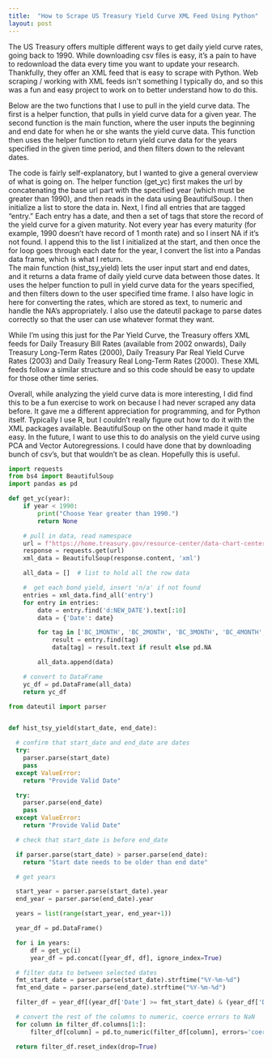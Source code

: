 ```yaml
---
title:  "How to Scrape US Treasury Yield Curve XML Feed Using Python"
layout: post
---
```


The US Treasury offers multiple different ways to get daily yield curve rates, going back to 1990. While downloading csv files is easy, it’s a pain to have to redownload the data every time you want to update your research.  Thankfully, they offer an XML feed that is easy to scrape with Python. Web scraping / working with XML feeds isn't something I typically do, and so this was a fun and easy project to work on to better understand how to do this.  

Below are the two functions that I use to pull in the yield curve data. The first is a helper function, that pulls in yield curve data for a given year. The second function is the main function, where the user inputs the beginning and end date for when he or she wants the yield curve data. This function then uses the helper function to return yield curve data for the years specified in the given time period, and then filters down to the relevant dates.   

The code is fairly self-explanatory, but I wanted to give a general overview of what is going on. The helper function (get_yc) first makes the url by concatenating the base url part with the specified year (which must be greater than 1990), and then reads in the data using BeautifulSoup. I then initialize a list to store the data in. Next, I find all entries that are tagged “entry.” Each entry has a date, and then a set of tags that store the record of the yield curve for a given maturity. Not every year has every maturity (for example, 1990 doesn’t have record of 1 month rate) and so I insert NA if it’s not found. I append this to the list I initialized at the start, and then once the for loop goes through each date for the year, I convert the list into a Pandas data frame, which is what I return.  
The main function (hist_tsy_yield) lets the user input start and end dates, and it returns a data frame of daily yield curve data between those dates. It uses the helper function to pull in yield curve data for the years specified, and then filters down to the user specified time frame. I also have logic in here for converting the rates, which are stored as text, to numeric and handle the NA’s appropriately. I also use the dateutil package to parse dates correctly so that the user can use whatever format they want.  

While I’m using this just for the Par Yield Curve, the Treasury offers XML feeds for Daily Treasury Bill Rates (available from 2002 onwards), Daily Treasury Long-Term Rates (2000), Daily Treasury Par Real Yield Curve Rates	(2003) and Daily Treasury Real Long-Term Rates (2000). These XML feeds follow a similar structure and so this code should be easy to update for those other time series.  

Overall, while analyzing the yield curve data is more interesting, I did find this to be a fun exercise to work on because I had never scraped any data before. It gave me a different appreciation for programming, and for Python itself. Typically I use R, but I couldn’t really figure out how to do it with the XML packages available. BeautifulSoup on the other hand made it quite easy. In the future, I want to use this to do analysis on the yield curve using PCA and Vector Autoregressions. I could have done that by downloading bunch of csv’s, but that wouldn’t be as clean. Hopefully this is useful.

```python
import requests
from bs4 import BeautifulSoup
import pandas as pd

def get_yc(year):
    if year < 1990:
        print("Choose Year greater than 1990.")
        return None

    # pull in data, read namespace
    url = f"https://home.treasury.gov/resource-center/data-chart-center/interest-rates/pages/xml?data=daily_treasury_yield_curve&field_tdr_date_value={year}"
    response = requests.get(url)
    xml_data = BeautifulSoup(response.content, 'xml')

    all_data = []  # list to hold all the row data

    #  get each bond yield, insert 'n/a' if not found
    entries = xml_data.find_all('entry')
    for entry in entries:
        date = entry.find('d:NEW_DATE').text[:10]
        data = {'Date': date}

        for tag in ['BC_1MONTH', 'BC_2MONTH', 'BC_3MONTH', 'BC_4MONTH', 'BC_6MONTH', 'BC_1YEAR', 'BC_2YEAR', 'BC_3YEAR', 'BC_5YEAR', 'BC_7YEAR', 'BC_10YEAR', 'BC_20YEAR', 'BC_30YEAR']:
            result = entry.find(tag)
            data[tag] = result.text if result else pd.NA

        all_data.append(data)

    # convert to DataFrame
    yc_df = pd.DataFrame(all_data)
    return yc_df
```

```python
from dateutil import parser


def hist_tsy_yield(start_date, end_date):

  # confirm that start_date and end_date are dates
  try:
    parser.parse(start_date)
    pass
  except ValueError:
    return "Provide Valid Date"

  try:
    parser.parse(end_date)
    pass
  except ValueError:
    return "Provide Valid Date"

  # check that start_date is before end_date

  if parser.parse(start_date) > parser.parse(end_date):
    return "Start date needs to be older than end date"

  # get years

  start_year = parser.parse(start_date).year
  end_year = parser.parse(end_date).year

  years = list(range(start_year, end_year+1))

  year_df = pd.DataFrame()

  for i in years:
      df = get_yc(i)
      year_df = pd.concat([year_df, df], ignore_index=True)

  # filter data to between selected dates
  fmt_start_date = parser.parse(start_date).strftime("%Y-%m-%d")
  fmt_end_date = parser.parse(end_date).strftime("%Y-%m-%d")

  filter_df = year_df[(year_df['Date'] >= fmt_start_date) & (year_df['Date'] <= fmt_end_date)]

  # convert the rest of the columns to numeric, coerce errors to NaN
  for column in filter_df.columns[1:]:
      filter_df[column] = pd.to_numeric(filter_df[column], errors='coerce')

  return filter_df.reset_index(drop=True)
```

